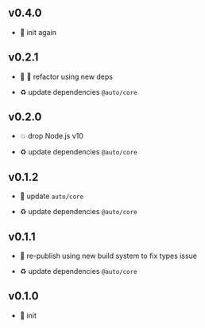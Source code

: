 ## v0.4.0

* 🐣 init again

## v0.2.1

* 🐞 🐞 refactor using new deps

* ♻️ update dependencies `@auto/core`

## v0.2.0

* 💥 drop Node.js v10

* ♻️ update dependencies `@auto/core`

## v0.1.2

* 🐞 update `auto/core`

* ♻️ update dependencies `@auto/core`

## v0.1.1

* 🐞 re-publish using new build system to fix types issue

* ♻️ update dependencies `@auto/core`

## v0.1.0

* 🐣 init
